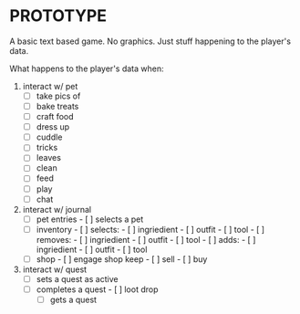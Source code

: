 # PROTOTYPE
A basic text based game. No graphics. Just stuff happening to the player's data. 

What happens to the player's data when:
1. interact w/ pet
   - [ ] take pics of
   - [ ] bake treats
   - [ ] craft food
   - [ ] dress up
   - [ ] cuddle
   - [ ] tricks
   - [ ] leaves
   - [ ] clean
   - [ ] feed
   - [ ] play
   - [ ] chat

2. interact w/ journal
   - [ ] pet entries
		 - [ ] selects a pet
   - [ ] inventory
		 - [ ] selects:
			 - [ ] ingriedient
			 - [ ] outfit
			 - [ ] tool
		 - [ ] removes:
			 - [ ] ingriedient
			 - [ ] outfit
			 - [ ] tool
		 - [ ] adds:
			 - [ ] ingriedient
			 - [ ] outfit
			 - [ ] tool
   - [ ] shop
		 - [ ] engage shop keep
		 - [ ] sell 
		 - [ ] buy

3. interact w/ quest
	 - [ ] sets a quest as active
   - [ ] completes a quest
		 - [ ] loot drop
	 - [ ] gets a quest
